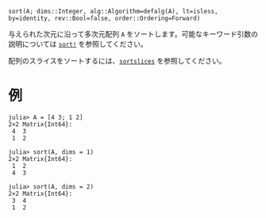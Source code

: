 ```
sort(A; dims::Integer, alg::Algorithm=defalg(A), lt=isless, by=identity, rev::Bool=false, order::Ordering=Forward)
```

与えられた次元に沿って多次元配列 `A` をソートします。可能なキーワード引数の説明については [`sort!`](@ref) を参照してください。

配列のスライスをソートするには、[`sortslices`](@ref) を参照してください。

# 例

```jldoctest
julia> A = [4 3; 1 2]
2×2 Matrix{Int64}:
 4  3
 1  2

julia> sort(A, dims = 1)
2×2 Matrix{Int64}:
 1  2
 4  3

julia> sort(A, dims = 2)
2×2 Matrix{Int64}:
 3  4
 1  2
```
